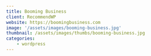 ```yaml
---
title: Booming Business
client: RecommendWP
website: https://boomingbusiness.com
image: '/assets/images/booming-business.jpg'
thumbnail: /assets/images/thumbs/booming-business.jpg
categories:
    - wordpress
---
```

